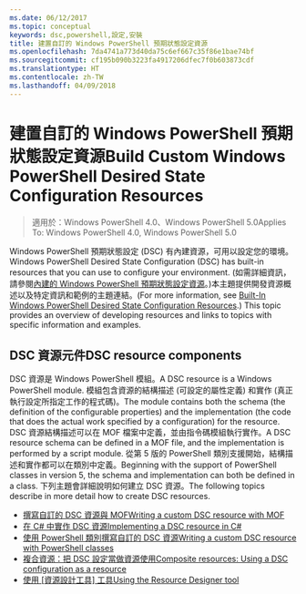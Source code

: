 ```yaml
---
ms.date: 06/12/2017
ms.topic: conceptual
keywords: dsc,powershell,設定,安裝
title: 建置自訂的 Windows PowerShell 預期狀態設定資源
ms.openlocfilehash: 7da4741a773d40da75c6ef667c35f86e1bae74bf
ms.sourcegitcommit: cf195b090b3223fa4917206dfec7f0b603873cdf
ms.translationtype: HT
ms.contentlocale: zh-TW
ms.lasthandoff: 04/09/2018
---
```

# <a name="build-custom-windows-powershell-desired-state-configuration-resources"></a><span data-ttu-id="9f50c-103">建置自訂的 Windows PowerShell 預期狀態設定資源</span><span class="sxs-lookup"><span data-stu-id="9f50c-103">Build Custom Windows PowerShell Desired State Configuration Resources</span></span>

> <span data-ttu-id="9f50c-104">適用於：Windows PowerShell 4.0、Windows PowerShell 5.0</span><span class="sxs-lookup"><span data-stu-id="9f50c-104">Applies To: Windows PowerShell 4.0, Windows PowerShell 5.0</span></span>

<span data-ttu-id="9f50c-105">Windows PowerShell 預期狀態設定 (DSC) 有內建資源，可用以設定您的環境。</span><span class="sxs-lookup"><span data-stu-id="9f50c-105">Windows PowerShell Desired State Configuration (DSC) has built-in resources that you can use to configure your environment.</span></span> <span data-ttu-id="9f50c-106">(如需詳細資訊，請參閱[內建的 Windows PowerShell 預期狀態設定資源](builtInResource.md)。)本主題提供開發資源概述以及特定資訊和範例的主題連結。</span><span class="sxs-lookup"><span data-stu-id="9f50c-106">(For more information, see [Built-In Windows PowerShell Desired State Configuration Resources](builtInResource.md).) This topic provides an overview of developing resources and links to topics with specific information and examples.</span></span>

## <a name="dsc-resource-components"></a><span data-ttu-id="9f50c-107">DSC 資源元件</span><span class="sxs-lookup"><span data-stu-id="9f50c-107">DSC resource components</span></span>

<span data-ttu-id="9f50c-108">DSC 資源是 Windows PowerShell 模組。</span><span class="sxs-lookup"><span data-stu-id="9f50c-108">A DSC resource is a Windows PowerShell module.</span></span> <span data-ttu-id="9f50c-109">模組包含資源的結構描述 (可設定的屬性定義) 和實作 (真正執行設定所指定工作的程式碼)。</span><span class="sxs-lookup"><span data-stu-id="9f50c-109">The module contains both the schema (the definition of the configurable properties) and the implementation (the code that does the actual work specified by a configuration) for the resource.</span></span> <span data-ttu-id="9f50c-110">DSC 資源結構描述可以在 MOF 檔案中定義，並由指令碼模組執行實作。</span><span class="sxs-lookup"><span data-stu-id="9f50c-110">A DSC resource schema can be defined in a MOF file, and the implementation is performed by a script module.</span></span> <span data-ttu-id="9f50c-111">從第 5 版的 PowerShell 類別支援開始，結構描述和實作都可以在類別中定義。</span><span class="sxs-lookup"><span data-stu-id="9f50c-111">Beginning with the support of PowerShell classes in version 5, the schema and implementation can both be defined in a class.</span></span> <span data-ttu-id="9f50c-112">下列主題會詳細說明如何建立 DSC 資源。</span><span class="sxs-lookup"><span data-stu-id="9f50c-112">The following topics describe in more detail how to create DSC resources.</span></span>

* [<span data-ttu-id="9f50c-113">撰寫自訂的 DSC 資源與 MOF</span><span class="sxs-lookup"><span data-stu-id="9f50c-113">Writing a custom DSC resource with MOF</span></span>](authoringResourceMOF.md)
* [<span data-ttu-id="9f50c-114">在 C# 中實作 DSC 資源</span><span class="sxs-lookup"><span data-stu-id="9f50c-114">Implementing a DSC resource in C#</span></span>](authoringResourceMofCS.md)
* [<span data-ttu-id="9f50c-115">使用 PowerShell 類別撰寫自訂的 DSC 資源</span><span class="sxs-lookup"><span data-stu-id="9f50c-115">Writing a custom DSC resource with PowerShell classes</span></span>](authoringResourceClass.md)
* [<span data-ttu-id="9f50c-116">複合資源：把 DSC 設定當做資源使用</span><span class="sxs-lookup"><span data-stu-id="9f50c-116">Composite resources: Using a DSC configuration as a resource</span></span>](authoringResourceComposite.md)
* <span data-ttu-id="9f50c-117">[使用 [資源設計工具] 工具](authoringResourceMofDesigner.md)</span><span class="sxs-lookup"><span data-stu-id="9f50c-117">[Using the Resource Designer tool](authoringResourceMofDesigner.md)</span></span>